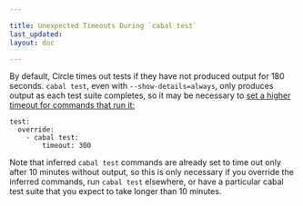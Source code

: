 ```yaml
---

title: Unexpected Timeouts During `cabal test`
last_updated:
layout: doc

---
```


By default, Circle times out tests if they have not produced output for 180
seconds. `cabal test`, even with `--show-details=always`,
only produces output as each test suite completes, so it may be necessary
to
[set a higher timeout for commands that run it:](/docs/configuration#modifiers)

```
test:
  override:
    - cabal test:
        timeout: 300
```

Note that inferred `cabal test` commands are already set to time
out only after 10 minutes without output, so this is only necessary if
you override the inferred commands, run `cabal test` elsewhere,
or have a particular cabal test suite that you expect to take longer than
10 minutes.
